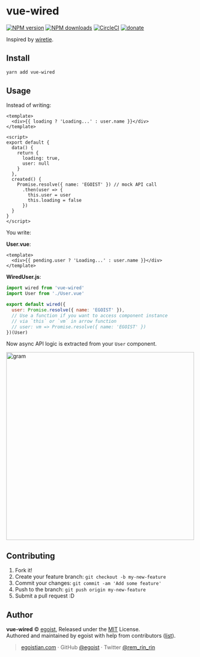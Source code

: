 # vue-wired

[![NPM version](https://img.shields.io/npm/v/vue-wired.svg?style=flat)](https://npmjs.com/package/vue-wired) [![NPM downloads](https://img.shields.io/npm/dm/vue-wired.svg?style=flat)](https://npmjs.com/package/vue-wired) [![CircleCI](https://circleci.com/gh/egoist/vue-wired/tree/master.svg?style=shield)](https://circleci.com/gh/egoist/vue-wired/tree/master)  [![donate](https://img.shields.io/badge/$-donate-ff69b4.svg?maxAge=2592000&style=flat)](https://github.com/egoist/donate)

Inspired by [wiretie](https://github.com/synacor/wiretie).

## Install

```bash
yarn add vue-wired
```

## Usage

Instead of writing:

```vue
<template>
  <div>{{ loading ? 'Loading...' : user.name }}</div>
</template>

<script>
export default {
  data() {
    return {
      loading: true,
      user: null
    }
  },
  created() {
    Promise.resolve({ name: 'EGOIST' }) // mock API call
      .then(user => {
        this.user = user
        this.loading = false
      })
  }
}
</script>
```

You write:

**User.vue**:

```vue
<template>
  <div>{{ pending.user ? 'Loading...' : user.name }}</div>
</template>
```

**WiredUser.js**:

```js
import wired from 'vue-wired'
import User from './User.vue'

export default wired({
  user: Promise.resolve({ name: 'EGOIST' }),
  // Use a function if you want to access component instance
  // via `this` or `vm` in arrow function
  // user: vm => Promise.resolve({ name: 'EGOIST' })
})(User)
```

Now async API logic is extracted from your `User` component.

<img src="https://rawgit.com/egoist/vue-wired/master/media/wired.svg" width="500" alt="gram" />

## Contributing

1. Fork it!
2. Create your feature branch: `git checkout -b my-new-feature`
3. Commit your changes: `git commit -am 'Add some feature'`
4. Push to the branch: `git push origin my-new-feature`
5. Submit a pull request :D


## Author

**vue-wired** © [egoist](https://github.com/egoist), Released under the [MIT](./LICENSE) License.<br>
Authored and maintained by egoist with help from contributors ([list](https://github.com/egoist/vue-wired/contributors)).

> [egoistian.com](https://egoistian.com) · GitHub [@egoist](https://github.com/egoist) · Twitter [@rem_rin_rin](https://twitter.com/rem_rin_rin)
